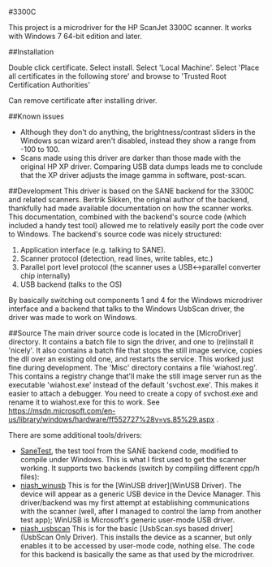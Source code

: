 #3300C

This project is a microdriver for the HP ScanJet 3300C scanner. It works with Windows 7 64-bit edition and later.

##Installation

Double click certificate.
Select install.
Select 'Local Machine'.
Select 'Place all certificates in the following store' and browse to 'Trusted Root Certification Authorities'

Can remove certificate after installing driver.


##Known issues
* Although they don't do anything, the brightness/contrast sliders in the Windows scan wizard aren't disabled, instead they show a range from -100 to 100.
* Scans made using this driver are darker than those made with the original HP XP driver. Comparing USB data dumps leads me to conclude that the XP driver adjusts the image gamma in software, post-scan.

##Development
This driver is based on the SANE backend for the 3300C and related scanners. Bertrik Sikken, the original author of the backend, thankfully had made available documentation on how the scanner works.
This documentation, combined with the backend's source code (which included a handy test tool) allowed me to relatively easily port the code over to Windows.
The backend's source code was nicely structured:

1. Application interface (e.g. talking to SANE).
1. Scanner protocol (detection, read lines, write tables, etc.)
1. Parallel port level protocol (the scanner uses a USB<->parallel converter chip internally)
1. USB backend (talks to the OS)

By basically switching out components 1 and 4 for the Windows microdriver interface and a backend that talks to the Windows UsbScan driver, the driver was made to work on Windows.

##Source
The main driver source code is located in the [MicroDriver] directory. It contains a batch file to sign the driver, and one to (re)install it 'nicely'. It also contains a batch file that stops the still image service, copies the dll over an existing old one, and restarts the service. This worked just fine during development.
The 'Misc' directory contains a file 'wiahost.reg'. This contains a registry change that'll make the still image server run as the executable 'wiahost.exe' instead of the default 'svchost.exe'. This makes it easier to attach a debugger. You need to create a copy of svchost.exe and rename it to wiahost.exe for this to work. See https://msdn.microsoft.com/en-us/library/windows/hardware/ff552727%28v=vs.85%29.aspx .

There are some additional tools/drivers:

* [SaneTest](SaneTest), the test tool from the SANE backend code, modified to compile under Windows. This is what I first used to get the scanner working. It supports two backends (switch by compiling different cpp/h files):
 * [niash_winusb](SaneTest/SaneTest/niash_winusb.cpp) This is for the [WinUSB driver](WinUSB Driver). The device will appear as a generic USB device in the Device Manager. This driver/backend was my first attempt at establishing communications with the scanner (well, after I managed to control the lamp from another test app); WinUSB is Microsoft's generic user-mode USB driver.
 * [niash_usbscan](SaneTest/SaneTest/niash_usbscan.cpp) This is for the basic [UsbScan.sys based driver](UsbScan Only Driver). This installs the device as a scanner, but only enables it to be accessed by user-mode code, nothing else. The code for this backend is basically the same as that used by the microdriver.